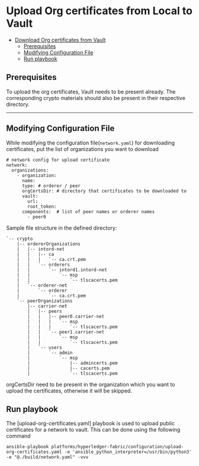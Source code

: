 <a name = "upload-org-certificates-to-vault"></a>
# Upload Org certificates from Local to Vault

- [Download Org certificates from Vault]("upload-org-certificates-to-vault")
  - [Prerequisites](#prerequisites)
  - [Modifying Configuration File](#modifying-configuration-file)
  - [Run playbook](#run-playbook)

<a name = "prerequisites"></a>
## Prerequisites
To upload the org certificates, Vault needs to be present already. The corresponding crypto materials should also be present in their respective directory. 

---

<a name = "modifying-configuration-file"></a>
## Modifying Configuration File

While modifying the configuration file(`network.yaml`) for downloading certificates, put the list of organizations you want to download

    # network config for upload certificate
    network:
      organizations:
        - organization:
          name: 
          type: # orderer / peer
          orgCertsDir: # directory that certificates to be downloaded to
          vault:
            url: 
            root_token: 
          components:  # list of peer names or orderer names
            - peer0



Sample file structure in the defined directory:

```
`-- crypto
    |-- ordererOrganizations
    |   |-- intord-net
    |   |   |-- ca
    |   |   |   `-- ca.crt.pem
    |   |   `-- orderers
    |   |       `-- intord1.intord-net
    |   |           `-- msp
    |   |               `-- tlscacerts.pem
    |   `-- orderer-net
    |       `-- orderer
    |           `-- ca.crt.pem
    `-- peerOrganizations
        |-- carrier-net
        |   |-- peers
        |   |   |-- peer0.carrier-net
        |   |   |   `-- msp
        |   |   |       `-- tlscacerts.pem
        |   |   `-- peer1.carrier-net
        |   |       `-- msp
        |   |           `-- tlscacerts.pem
        |   `-- users
        |       `-- admin
        |           `-- msp
        |               |-- admincerts.pem
        |               |-- cacerts.pem
        |               `-- tlscacerts.pem
```

orgCertsDir need to be present in the organization which you want to upload the certificates, otherwise it will be skipped.

<a name = "run-playbook"></a>
## Run playbook

The [upload-org-certificates.yaml] playbook is used to upload public certificates for a network to vault. This can be done using the following command

```
ansible-playbook platforms/hyperledger-fabric/configuration/upload-org-certificates.yaml -e 'ansible_python_interpreter=/usr/bin/python3' -e "@./build/network.yaml" -vvv
```
